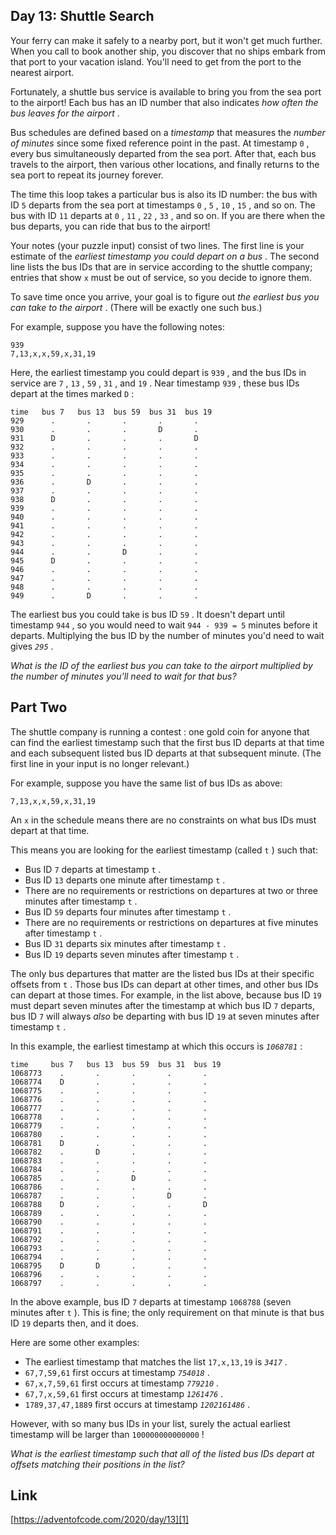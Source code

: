 ## Day 13: Shuttle Search

Your ferry can make it safely to a nearby port, but it won't get much further. When you call to book another ship, you discover that no ships embark from that port to your vacation island. You'll need to get from the port to the nearest airport.

Fortunately, a shuttle bus service is available to bring you from the sea port to the airport! Each bus has an ID number that also indicates _how often the bus leaves for the airport_ .

Bus schedules are defined based on a _timestamp_ that measures the _number of minutes_ since some fixed reference point in the past. At timestamp `0` , every bus simultaneously departed from the sea port. After that, each bus travels to the airport, then various other locations, and finally returns to the sea port to repeat its journey forever.

The time this loop takes a particular bus is also its ID number: the bus with ID `5` departs from the sea port at timestamps `0` , `5` , `10` , `15` , and so on. The bus with ID `11` departs at `0` , `11` , `22` , `33` , and so on. If you are there when the bus departs, you can ride that bus to the airport!

Your notes (your puzzle input) consist of two lines. The first line is your estimate of the _earliest timestamp you could depart on a bus_ . The second line lists the bus IDs that are in service according to the shuttle company; entries that show `x` must be out of service, so you decide to ignore them.

To save time once you arrive, your goal is to figure out _the earliest bus you can take to the airport_ . (There will be exactly one such bus.)

For example, suppose you have the following notes:

```
939
7,13,x,x,59,x,31,19
```

Here, the earliest timestamp you could depart is `939` , and the bus IDs in service are `7` , `13` , `59` , `31` , and `19` . Near timestamp `939` , these bus IDs depart at the times marked `D` :

```
time   bus 7   bus 13  bus 59  bus 31  bus 19
929      .       .       .       .       .
930      .       .       .       D       .
931      D       .       .       .       D
932      .       .       .       .       .
933      .       .       .       .       .
934      .       .       .       .       .
935      .       .       .       .       .
936      .       D       .       .       .
937      .       .       .       .       .
938      D       .       .       .       .
939      .       .       .       .       .
940      .       .       .       .       .
941      .       .       .       .       .
942      .       .       .       .       .
943      .       .       .       .       .
944      .       .       D       .       .
945      D       .       .       .       .
946      .       .       .       .       .
947      .       .       .       .       .
948      .       .       .       .       .
949      .       D       .       .       .
```

The earliest bus you could take is bus ID `59` . It doesn't depart until timestamp `944` , so you would need to wait `944 - 939 = 5` minutes before it departs. Multiplying the bus ID by the number of minutes you'd need to wait gives _`295`_ .

_What is the ID of the earliest bus you can take to the airport multiplied by the number of minutes you'll need to wait for that bus?_

## Part Two

The shuttle company is running a contest : one gold coin for anyone that can find the earliest timestamp such that the first bus ID departs at that time and each subsequent listed bus ID departs at that subsequent minute. (The first line in your input is no longer relevant.)

For example, suppose you have the same list of bus IDs as above:

```
7,13,x,x,59,x,31,19
```

An `x` in the schedule means there are no constraints on what bus IDs must depart at that time.

This means you are looking for the earliest timestamp (called `t` ) such that:

- Bus ID `7` departs at timestamp `t` .
- Bus ID `13` departs one minute after timestamp `t` .
- There are no requirements or restrictions on departures at two or three minutes after timestamp `t` .
- Bus ID `59` departs four minutes after timestamp `t` .
- There are no requirements or restrictions on departures at five minutes after timestamp `t` .
- Bus ID `31` departs six minutes after timestamp `t` .
- Bus ID `19` departs seven minutes after timestamp `t` .

The only bus departures that matter are the listed bus IDs at their specific offsets from `t` . Those bus IDs can depart at other times, and other bus IDs can depart at those times. For example, in the list above, because bus ID `19` must depart seven minutes after the timestamp at which bus ID `7` departs, bus ID `7` will always _also_ be departing with bus ID `19` at seven minutes after timestamp `t` .

In this example, the earliest timestamp at which this occurs is _`1068781`_ :

```
time     bus 7   bus 13  bus 59  bus 31  bus 19
1068773    .       .       .       .       .
1068774    D       .       .       .       .
1068775    .       .       .       .       .
1068776    .       .       .       .       .
1068777    .       .       .       .       .
1068778    .       .       .       .       .
1068779    .       .       .       .       .
1068780    .       .       .       .       .
1068781    D       .       .       .       .
1068782    .       D       .       .       .
1068783    .       .       .       .       .
1068784    .       .       .       .       .
1068785    .       .       D       .       .
1068786    .       .       .       .       .
1068787    .       .       .       D       .
1068788    D       .       .       .       D
1068789    .       .       .       .       .
1068790    .       .       .       .       .
1068791    .       .       .       .       .
1068792    .       .       .       .       .
1068793    .       .       .       .       .
1068794    .       .       .       .       .
1068795    D       D       .       .       .
1068796    .       .       .       .       .
1068797    .       .       .       .       .
```

In the above example, bus ID `7` departs at timestamp `1068788` (seven minutes after `t` ). This is fine; the only requirement on that minute is that bus ID `19` departs then, and it does.

Here are some other examples:

- The earliest timestamp that matches the list `17,x,13,19` is _`3417`_ .
- `67,7,59,61` first occurs at timestamp _`754018`_ .
- `67,x,7,59,61` first occurs at timestamp _`779210`_ .
- `67,7,x,59,61` first occurs at timestamp _`1261476`_ .
- `1789,37,47,1889` first occurs at timestamp _`1202161486`_ .

However, with so many bus IDs in your list, surely the actual earliest timestamp will be larger than `100000000000000` !

_What is the earliest timestamp such that all of the listed bus IDs depart at offsets matching their positions in the list?_

## Link

[https://adventofcode.com/2020/day/13][1]

[1]: https://adventofcode.com/2020/day/13
